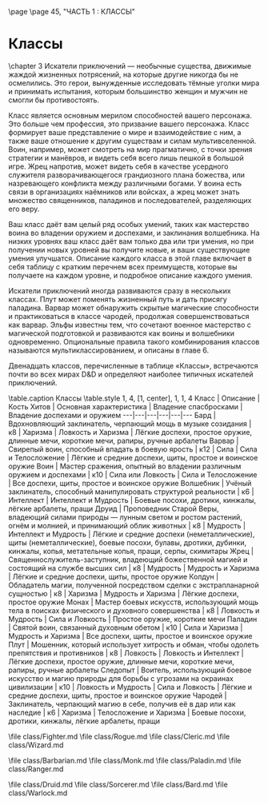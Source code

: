 \page
\page 45, "ЧАСТЬ 1 : КЛАССЫ"
# Классы
\chapter 3
Искатели приключений — необычные существа, движимые жаждой жизненных потрясений, на которые другие никогда бы не осмелились. Это герои, вынужденные исследовать тёмные уголки мира и принимать испытания, которым большинство женщин и мужчин не смогли бы противостоять.

Класс является основным мерилом способностей вашего персонажа. Это больше чем профессия, это призвание вашего персонажа. Класс формирует ваше представление о мире и взаимодействие с ним, а также ваше отношение к другим существам и силам мультивселенной. Воин, например, может смотреть на мир прагматично, с точки зрения стратегии и манёвров, и видеть себя всего лишь пешкой в большой игре. Жрец напротив, может видеть себя в качестве усердного служителя разворачивающегося грандиозного плана божества, или назревающего конфликта между различными богами. У воина есть связи в организациях наёмников или войсках, а жрец может знать множество священников, паладинов и последователей, разделяющих его веру.

Ваш класс даёт вам целый ряд особых умений, таких как мастерство воина во владении оружием и доспехами, и заклинания волшебника. На низких уровнях ваш класс даёт вам только два или три умения, но при получении новых уровней вы получите новые, и ваши существующие умения улучшатся. Описание каждого класса в этой главе включает в себя таблицу с кратким перечнем всех преимуществ, которые вы получаете на каждом уровне, и подробное описание каждого умения.

Искатели приключений иногда развиваются сразу в нескольких классах. Плут может поменять жизненный путь и дать присягу паладина. Варвар может обнаружить скрытые магические способности и практиковаться в классе чародей, продолжая совершенствоваться как варвар. Эльфы известны тем, что сочетают военное мастерство с магической подготовкой и развиваются как воины и волшебники одновременно. Опциональные правила такого комбинирования классов называются мультиклассированием, и описаны в главе 6.

Двенадцать классов, перечисленные в таблице «Классы», встречаются почти во всех мирах D&D и определяют наиболее типичных искателей приключений.

\table.caption Классы
\table.style 1, 4, [1, center], 1, 1, 4
Класс | Описание | Кость Хитов | Основная характеристика | Владение спасбросками | Владение доспехами и оружием
---|---|---|---|---|---
Бард | Вдохновляющий заклинатель, черпающий мощь в музыке созидания | к8 | Харизма | Ловкость и Харизма | Лёгкие доспехи, простое оружие, длинные мечи, короткие мечи, рапиры, ручные арбалеты
Варвар | Свирепый воин, способный впадать в боевую ярость | к12 | Сила | Сила и Телосложение | Лёгкие и средние доспехи, щиты, простое и воинское оружие
Воин | Мастер сражения, опытный во владении различным оружием и доспехами | к10 | Сила или Ловкость | Сила и Телосложение | Все доспехи, щиты, простое и воинское оружие
Волшебник | Учёный заклинатель, способный манипулировать структурой реальности | к6 | Интеллект | Интеллект и Мудрость | Боевые посохи, дротики, кинжалы, лёгкие арбалеты, пращи
Друид | Проповедник Старой Веры, владеющий силами природы — лунным светом и ростом растений, огнём и молнией, и принимающий облик животных | к8 | Мудрость | Интеллект и Мудрость | Лёгкие и средние доспехи (неметаллические), щиты (неметаллические), боевые посохи, булавы, дротики, дубинки, кинжалы, копья, метательные копья, пращи, серпы, скимитары
Жрец | Священнослужитель-заступник, владеющий божественной магией и состоящий на службе высших сил | к8 | Мудрость | Мудрость и Харизма | Лёгкие и средние доспехи, щиты, простое оружие
Колдун | Обладатель магии, полученной посредством сделки с экстрапланарной сущностью | к8 | Харизма | Мудрость и Харизма | Лёгкие доспехи, простое оружие
Монах | Мастер боевых искусств, использующий мощь тела в поисках физического и духовного совершенства | к8 | Ловкость и Мудрость | Сила и Ловкость | Простое оружие, короткие мечи
Паладин | Святой воин, связанный духовным обетом | к10 | Сила и Харизма | Мудрость и Харизма | Все доспехи, щиты, простое и воинское оружие
Плут | Мошенник, который использует хитрость и обман, чтобы одолеть препятствия и противников | к8 | Ловкость | Ловкость и Интеллект | Лёгкие доспехи, простое оружие, длинные мечи, короткие мечи, рапиры, ручные арбалеты
Следопыт | Воитель, использующий боевое искусство и магию природы для борьбы с угрозами на окраинах цивилизации | к10 | Ловкость и Мудрость | Сила и Ловкость | Лёгкие и средние доспехи, щиты, простое и воинское оружие
Чародей | Заклинатель, черпающий магию в себе, получив её в дар или как наследие | к6 | Харизма | Телосложение и Харизма | Боевые посохи, дротики, кинжалы, лёгкие арбалеты, пращи

<!-- TODO: formatting for all classes -->
\file class/Fighter.md
\file class/Rogue.md
\file class/Cleric.md
\file class/Wizard.md

\file class/Barbarian.md
\file class/Monk.md
\file class/Paladin.md
\file class/Ranger.md

\file class/Druid.md
\file class/Sorcerer.md
\file class/Bard.md
\file class/Warlock.md
